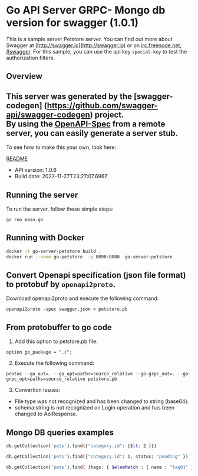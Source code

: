 # Go API Server GRPC- Mongo db version for swagger (1.0.1)


This is a sample server Petstore server.  You can find out more about Swagger at [http://swagger.io](http://swagger.io) or on [irc.freenode.net, #swagger](http://swagger.io/irc/).  For this sample, you can use the api key `special-key` to test the authorization filters.

## Overview
This server was generated by the [swagger-codegen]
(https://github.com/swagger-api/swagger-codegen) project.  
By using the [OpenAPI-Spec](https://github.com/OAI/OpenAPI-Specification) from a remote server, you can easily generate a server stub.  
-

To see how to make this your own, look here:

[README](https://github.com/swagger-api/swagger-codegen/blob/master/README.md)

- API version: 1.0.6
- Build date: 2022-11-27T23:27:07.696Z


## Running the server
To run the server, follow these simple steps:

```
go run main.go
```
## Running with Docker

``` sh
docker -t go-server-petstore build .
docker run --name go-petstore  -p 8090:8080  go-server-petstore
```

## Convert Openapi specification (json file format) to protobuf by `openapi2proto`.

Download openapi2proto and execute the following command:

```console
openapi2proto -spec swagger.json > petstore.pb
```

## From protobuffer to go code

1. Add this option to petstore.pb file.

```
option go_package = "./";
```

2. Execute the following command:

```console
protoc --go_out=. --go_opt=paths=source_relative --go-grpc_out=. --go-grpc_opt=paths=source_relative petstore.pb
```

3. Convertion Issues:

- File type was not recognized and has been changed to string (base64).
- schema:string is not recognized on Login operation and has been changed to ApiResponse.


## Mongo DB queries examples

``` sh
db.getCollection('pets').find({"category.id": {$lt: 2 }})

db.getCollection('pets').find({"category.id": 1, status: "pending" })

db.getCollection('pets').find( {tags: { $elemMatch : { name : "tag01" }}})

```

